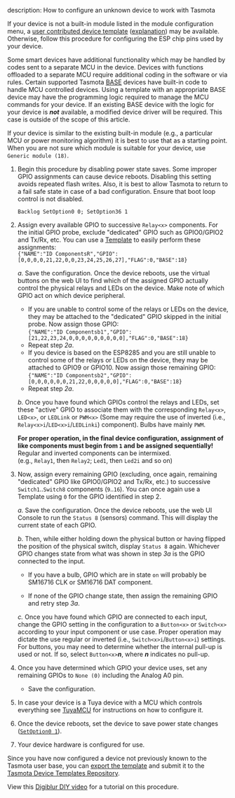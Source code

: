 description: How to configure an unknown device to work with Tasmota

If your device is not a built-in module listed in the module configuration menu, a [user contributed device template](https://templates.blakadder.com/) ([explanation](Templates)) may be available. Otherwise, follow this procedure for configuring the ESP chip pins used by your device.

Some smart devices have additional functionality which may be handled by codes sent to a separate MCU in the device. Devices with functions offloaded to a separate MCU require additional coding in the software or via rules. Certain supported Tasmota [BASE](Templates#base) devices have built-in code to handle MCU controlled devices. Using a template with an appropriate BASE device may have the programming logic required to manage the MCU commands for your device. If an existing BASE device with the logic for your device is **_not_** available, a modified device driver will be required. This case is outside of the scope of this article.

If your device is similar to the existing built-in module (e.g., a particular MCU or power monitoring algorithm) it is best to use that as a starting point. When you are not sure which module is suitable for your device, use `Generic module (18)`.  

1. Begin this procedure by disabling power state saves. Some improper GPIO assignments can cause device reboots. Disabling this setting avoids repeated flash writes. Also, it is best to allow Tasmota to return to a fail safe state in case of a bad configuration. Ensure that boot loop control is not disabled.  

   `Backlog SetOption0 0; SetOption36 1`  

2. Assign every available GPIO to successive `Relay<x>` components. For the initial GPIO probe, exclude "dedicated" GPIO such as GPIO0/GPIO2 and Tx/Rx, etc. You can use a [Template](Templates) to easily perform these assignments:  
   `{"NAME":"ID ComponentsR","GPIO":[0,0,0,0,21,22,0,0,23,24,25,26,27],"FLAG":0,"BASE":18}`  

   _a._ Save the configuration. Once the device reboots, use the virtual buttons on the web UI to find which of the assigned GPIO actually control the physical relays and LEDs on the device. Make note of which GPIO act on which device peripheral.  
      - If you are unable to control some of the relays or LEDs on the device, they may be attached to the "dedicated" GPIO skipped in the initial probe. Now assign those GPIO:  
        `{"NAME":"ID Componentsb1","GPIO":[21,22,23,24,0,0,0,0,0,0,0,0,0],"FLAG":0,"BASE":18}`
      - Repeat step _2a_.  
      - If you device is based on the ESP8285 and you are still unable to control some of the relays or LEDs on the device, they may be attached to GPIO9 or GPIO10. Now assign those remaining GPIO:  
        `{"NAME":"ID Componentsb2","GPIO":[0,0,0,0,0,0,21,22,0,0,0,0,0],"FLAG":0,"BASE":18}`
      - Repeat step _2a_.  

   _b._ Once you have found which GPIOs control the relays and LEDs, set these "active" GPIO to associate them with the corresponding `Relay<x>`, `LED<x>`, or `LEDLink` or `PWM<x>` (Some may require the use of inverted (i.e., `Relay<x>i`/`LED<x>i`/`LEDLinki`) component). Bulbs have mainly `PWM`.  

      **For proper operation, in the final device configuration, assignment of like components must begin from `1` and be assigned sequentially!** Regular and inverted components can be intermixed.  
      (e.g., `Relay1`, then `Relay2`; `Led1`, then `Led2i` and so on)  

3. Now, assign every remaining GPIO (excluding, once again, remaining "dedicated" GPIO like GPIO0/GPIO2 and Tx/Rx, etc.) to successive `Switch1`..`Switch8` components (`9`..`16`). You can once again use a Template using `0` for the GPIO identified in step 2.

   _a._ Save the configuration. Once the device reboots, use the web UI Console to run the `Status 8` (sensors) command. This will display the current state of each GPIO.

   _b._ Then, while either holding down the physical button or having flipped the position of the physical switch, display `Status 8` again. Whichever GPIO changes state from what was shown in step _3a_ is the GPIO connected to the input.
      
      - If you have a bulb, GPIO which are in state `on` will probably be SM16716 CLK or SM16716 DAT component.
      
      - If none of the GPIO change state, then assign the remaining GPIO and retry step _3a_.

   _c._ Once you have found which GPIO are connected to each input, change the GPIO setting in the configuration to a `Button<x>` or `Switch<x>` according to your input component or use case. Proper operation may dictate the use regular or inverted (i.e., `Switch<x>i`/`Button<x>i`) settings. For buttons, you may need to determine whether the internal pull-up is used or not. If so, select `Button<x>`_**n**_, where _**n**_ indicates no pull-up.

4. Once you have determined which GPIO your device uses, set any remaining GPIOs to `None (0)` including the Analog A0 pin.
   - Save the configuration.

5. In case your device is a Tuya device with a MCU which controls everything see [TuyaMCU](TuyaMCU) for instructions on how to configure it.

6. Once the device reboots, set the device to save power state changes ([`SetOption0 1`](Commands#setoption0)).

7. Your device hardware is configured for use.  

Since you have now configured a device not previously known to the Tasmota user base, you can [export the template](Templates#exporting-your-template) and submit it to the [Tasmota Device Templates Repository](https://templates.blakadder.com/new.html).  

View this [Digiblur DIY video](https://youtu.be/5Oa27pCHtYo?t=518) for a tutorial on this procedure.  
